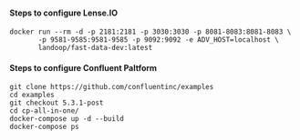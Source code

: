 ####  Steps to configure Lense.IO
```
docker run --rm -d -p 2181:2181 -p 3030:3030 -p 8081-8083:8081-8083 \
       -p 9581-9585:9581-9585 -p 9092:9092 -e ADV_HOST=localhost \
       landoop/fast-data-dev:latest
```      

#### Steps to configure Confluent Paltform

```
git clone https://github.com/confluentinc/examples
cd examples
git checkout 5.3.1-post
cd cp-all-in-one/
docker-compose up -d --build
docker-compose ps
```
